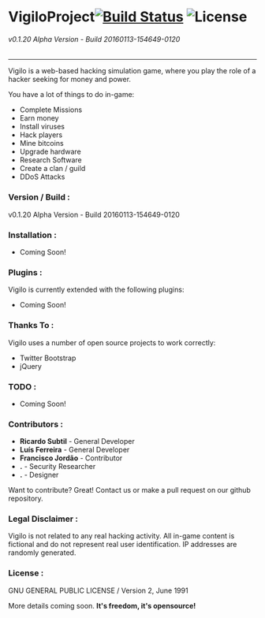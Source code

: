 # VigiloProject[![Build Status](https://travis-ci.org/vigiloproject/vigilo.svg?branch=master)](https://travis-ci.org/vigiloproject/vigilo) ![License](https://img.shields.io/badge/License-GNU_GPL-lightgrey.svg)
###### v0.1.20 Alpha Version - Build 20160113-154649-0120
------------------------------------------

Vigilo is a web-based hacking simulation game, where you play the role of a hacker seeking for money and power. 

You have a lot of things to do in-game:
  - Complete Missions
  - Earn money
  - Install viruses
  - Hack players
  - Mine bitcoins
  - Upgrade hardware
  - Research Software
  - Create a clan / guild
  - DDoS Attacks

### Version / Build :
v0.1.20 Alpha Version - Build 20160113-154649-0120

### Installation :

 - Coming Soon!

### Plugins :

Vigilo is currently extended with the following plugins:
* Coming Soon!

### Thanks To :
Vigilo uses a number of open source projects to work correctly:

* Twitter Bootstrap
* jQuery

### TODO :
 - Coming Soon!

### Contributors :
 - **Ricardo Subtil** - General Developer
 - **Luís Ferreira** - General Developer
 - **Francisco Jordão** - Contributor
 - **.** - Security Researcher
 - **.** - Designer

Want to contribute? Great! Contact us or make a pull request on our github repository.

### Legal Disclaimer :
Vigilo is not related to any real hacking activity. All in-game content is fictional and do not represent real user identification. IP addresses are randomly generated.

### License :
GNU GENERAL PUBLIC LICENSE / Version 2, June 1991


More details coming soon. **It's freedom, it's opensource!**

